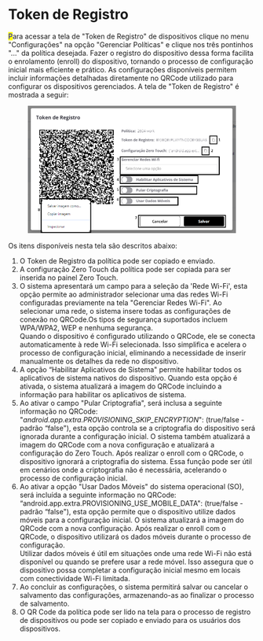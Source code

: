 # Token de Registro

<mark style="color:blue;">P</mark>ara acessar a tela de "Token de Registro" de dispositivos clique no menu "Configurações" na opção "Gerenciar Políticas" e clique nos três pontinhos "..." da política desejada. Fazer o registro do dispositivo dessa forma facilita o enrolamento (enroll) do dispositivo, tornando o processo de configuração inicial mais eficiente e prático. As configurações disponíveis permitem incluir informações detalhadas diretamente no QRCode utilizado para configurar os dispositivos gerenciados. A tela de "Token de Registro" é mostrada a seguir:

<figure><img src="../../../.gitbook/assets/Captura de tela 2024-04-30 103515.png" alt=""><figcaption></figcaption></figure>

Os itens disponíveis nesta tela são descritos abaixo:&#x20;

1. O Token de Registro da política pode ser copiado e enviado.
2. A configuração Zero Touch da política pode ser copiada para ser inserida no painel Zero Touch.&#x20;
3. O sistema apresentará um campo para a seleção da 'Rede Wi-Fi', esta opção permite ao administrador selecionar uma das redes Wi-Fi configuradas previamente na tela "Gerenciar Redes Wi-Fi". Ao selecionar uma rede, o sistema insere todas as configurações de conexão no QRCode.Os tipos de segurança suportados incluem WPA/WPA2, WEP e nenhuma segurança.\
   Quando o dispositivo é configurado utilizando o QRCode, ele se conecta automaticamente à rede Wi-Fi selecionada. Isso simplifica e acelera o processo de configuração inicial, eliminando a necessidade de inserir manualmente os detalhes da rede no dispositivo.
4. A opção “Habilitar Aplicativos de Sistema" permite habilitar todos os aplicativos de sistema nativos do dispositivo.  Quando esta opção é ativada, o sistema atualizará a imagem do QRCode incluindo a informação para habilitar os aplicativos de sistema.
5. Ao ativar o campo "Pular Criptografia", será inclusa a seguinte informação no QRCode: "_android.app.extra.PROVISIONING\_SKIP\_ENCRYPTION_":  (true/false - padrão “false"),  esta opção controla se a criptografia do dispositivo será ignorada durante a configuração inicial. O sistema também atualizará a imagem do QRCode com a nova configuração e atualizará a configuração do Zero Touch. Após realizar o enroll com o QRCode, o dispositivo ignorará a criptografia do sistema. Essa função pode ser útil em cenários onde a criptografia não é necessária, acelerando o processo de configuração inicial.&#x20;
6. Ao ativar a opção "Usar Dados Móveis" do sistema operacional (SO), será incluída a seguinte informação no QRCode: “android.app.extra.PROVISIONING\_USE\_MOBILE\_DATA": (true/false - padrão “false"), esta opção permite que o dispositivo utilize dados móveis para a configuração inicial. O sistema atualizará a imagem do QRCode com a nova configuração.  Após realizar o enroll com o QRCode, o dispositivo utilizará os dados móveis durante o processo de configuração.\
   Utilizar dados móveis é útil em situações onde uma rede Wi-Fi não está disponível ou quando se prefere usar a rede móvel. Isso assegura que o dispositivo possa completar a configuração inicial mesmo em locais com conectividade Wi-Fi limitada.
7. Ao concluir as configurações, o sistema permitirá salvar ou cancelar o salvamento das configurações, armazenando-as ao finalizar o processo de salvamento.
8. O QR Code da política pode ser lido na tela para o processo de registro de dispositivos ou pode ser copiado e enviado para os usuários dos dispositivos.
